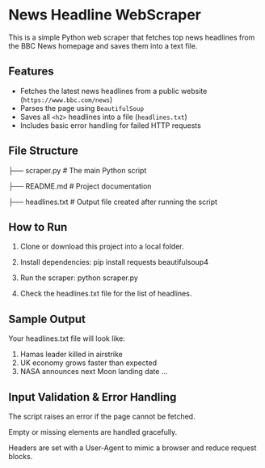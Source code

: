 # News Headline WebScraper

This is a simple Python web scraper that fetches top news headlines from the BBC News homepage and saves them into a text file.

## Features
- Fetches the latest news headlines from a public website (`https://www.bbc.com/news`)
- Parses the page using `BeautifulSoup`
- Saves all `<h2>` headlines into a file (`headlines.txt`)
- Includes basic error handling for failed HTTP requests

## File Structure
├── scraper.py # The main Python script

├── README.md # Project documentation

├── headlines.txt # Output file created after running the script

## How to Run
1. Clone or download this project into a local folder.

2. Install dependencies:
   pip install requests beautifulsoup4

3. Run the scraper:
   python scraper.py

4. Check the headlines.txt file for the list of headlines.

## Sample Output
Your headlines.txt file will look like:
1. Hamas leader killed in airstrike
2. UK economy grows faster than expected
3. NASA announces next Moon landing date
...

## Input Validation & Error Handling
The script raises an error if the page cannot be fetched.

Empty or missing elements are handled gracefully.

Headers are set with a User-Agent to mimic a browser and reduce request blocks.
